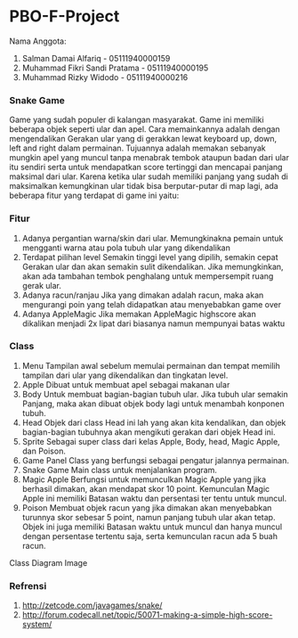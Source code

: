 # PBO-F-Project

Nama Anggota:
1. Salman Damai Alfariq           - 05111940000159
2. Muhammad Fikri Sandi Pratama   - 05111940000195
3. Muhammad Rizky Widodo          - 05111940000216

### Snake Game
<p>Game yang sudah populer di kalangan masyarakat. Game ini memiliki beberapa objek seperti ular dan apel. Cara memainkannya adalah dengan mengendalikan Gerakan ular yang di gerakkan lewat keyboard up, down, left and right dalam permainan. Tujuannya adalah memakan sebanyak mungkin apel yang muncul tanpa menabrak tembok ataupun badan dari ular itu sendiri serta untuk mendapatkan score tertinggi dan mencapai panjang maksimal dari ular. Karena ketika ular sudah memiliki panjang yang sudah di maksimalkan kemungkinan ular tidak bisa berputar-putar di map lagi, ada beberapa fitur yang terdapat di game ini yaitu: </p>

### Fitur
1.	Adanya pergantian warna/skin dari ular.
Memungkinakna pemain untuk mengganti warna atau pola tubuh ular yang dikendalikan
2.	Terdapat pilihan level
Semakin tinggi level yang dipilih, semakin cepat Gerakan ular dan akan semakin sulit dikendalikan. Jika memungkinkan, akan ada tambahan tembok penghalang untuk mempersempit ruang gerak ular.
3.	Adanya racun/ranjau
Jika yang dimakan adalah racun, maka akan mengurangi poin yang telah didapatkan atau menyebabkan game over
4. Adanya AppleMagic
Jika memakan AppleMagic highscore akan dikalikan menjadi 2x lipat dari biasanya namun mempunyai batas waktu

### Class
1.	Menu
Tampilan awal sebelum memulai permainan dan tempat memilih tampilan dari ular yang dikendalikan dan tingkatan level.
2.	Apple
Dibuat untuk membuat apel sebagai makanan ular
3.	Body
Untuk membuat bagian-bagian tubuh ular. Jika tubuh ular semakin Panjang, maka akan dibuat objek body lagi untuk menambah konponen tubuh.
4.	Head
Objek dari class Head ini lah yang akan kita kendalikan, dan objek bagian-bagian tubuhnya akan mengikuti gerakan dari objek  Head ini.
5.	Sprite
Sebagai super class dari kelas Apple, Body, head, Magic Apple, dan Poison.
6.	Game Panel
Class yang berfungsi sebagai pengatur jalannya permainan.
7.	Snake Game
Main class untuk menjalankan program.
5.	Magic Apple
Berfungsi untuk memunculkan Magic Apple yang jika berhasil dimakan, akan mendapat skor 10 point. Kemunculan Magic Apple ini memiliki Batasan waktu dan persentasi ter tentu untuk muncul.
6.	Poison
Membuat objek racun yang jika dimakan akan menyebabkan turunnya skor sebesar 5 point, namun panjang tubuh ular akan tetap. Objek ini juga memiliki Batasan waktu untuk muncul dan hanya muncul dengan persentase tertentu saja, serta kemunculan racun ada 5 buah racun.

Class Diagram Image
![]()

### Refrensi
1. http://zetcode.com/javagames/snake/
2. http://forum.codecall.net/topic/50071-making-a-simple-high-score-system/
